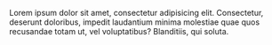 Lorem ipsum dolor sit amet, consectetur adipisicing elit. Consectetur, deserunt doloribus, impedit laudantium minima molestiae quae quos recusandae totam ut, vel voluptatibus? Blanditiis, qui soluta.